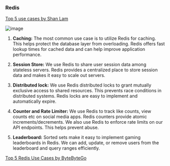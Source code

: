 ### Redis

[Top 5 use cases by Shan Lam](https://x.com/sahnlam/status/1713778548534845859)
    
  ![image](https://github.com/user-attachments/assets/455fe659-4f17-4672-8e39-61ffe6632195)
    
1. **Caching:** The most common use case is to utilize Redis for caching. This helps protect the database layer from overloading. Redis offers fast lookup times for cached data and can help improve application performance.

2. **Session Store:** We use Redis to share user session data among stateless servers. Redis provides a centralized place to store session data and makes it easy to scale out servers.

3. **Distributed lock:** We use Redis distributed locks to grant mutually exclusive access to shared resources. This prevents race conditions in distributed systems. Redis locks are easy to implement and automatically expire.

4. **Counter and Rate Limiter:** We use Redis to track like counts, view counts etc on social media apps. Redis counters provide atomic increments/decrements. We also use Redis to enforce rate limits on our API endpoints. This helps prevent abuse.

5. **Leaderboard:** Sorted sets make it easy to implement gaming leaderboards in Redis. We can add, update, or remove users from the leaderboard and query ranges efficiently.

[Top 5 Redis Use Cases by ByteByteGo](https://www.youtube.com/watch?v=a4yX7RUgTxI)
